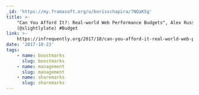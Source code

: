 ```yaml
---
_id: 'https://my.framasoft.org/u/borisschapira/?NQaK5g'
title: >-
    "Can You Afford It?: Real-world Web Performance Budgets", Alex Russell
    (@slightlylate) #Budget
link: >-
    https://infrequently.org/2017/10/can-you-afford-it-real-world-web-performance-budgets/
date: '2017-10-23'
tags:
    - name: boostmarks
      slug: boostmarks
    - name: management
      slug: management
    - name: sharemarks
      slug: sharemarks
---
```


<div class="markdown"><p></p></div>
